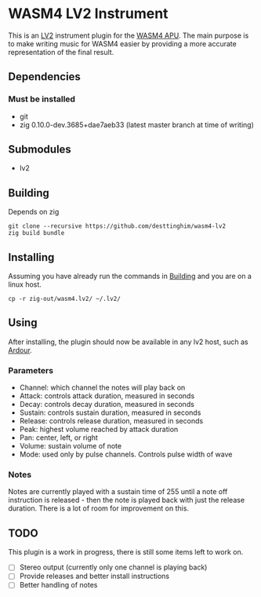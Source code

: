 # WASM4 LV2 Instrument

This is an [LV2](https://lv2plug.in/) instrument plugin for the [WASM4
APU](https://wasm4.org/). The main purpose is to make writing music for WASM4
easier by providing a more accurate representation of the final result.

## Dependencies

### Must be installed
- git
- zig 0.10.0-dev.3685+dae7aeb33 (latest master branch at time of writing)

## Submodules
- lv2

## Building

Depends on zig

``` shellsession
git clone --recursive https://github.com/desttinghim/wasm4-lv2
zig build bundle
```

## Installing

Assuming you have already run the commands in [Building](#Building) and you are
on a linux host.

``` shellsession
cp -r zig-out/wasm4.lv2/ ~/.lv2/
```

## Using

After installing, the plugin should now be available in any lv2 host, such as
[Ardour](https://ardour.org/).

### Parameters

- Channel: which channel the notes will play back on
- Attack: controls attack duration, measured in seconds
- Decay: controls decay duration, measured in seconds
- Sustain: controls sustain duration, measured in seconds
- Release: controls release duration, measured in seconds
- Peak: highest volume reached by attack duration
- Pan: center, left, or right
- Volume: sustain volume of note
- Mode: used only by pulse channels. Controls pulse width of wave


### Notes

Notes are currently played with a sustain time of 255 until a note off
instruction is released - then the note is played back with just the release
duration. There is a lot of room for improvement on this.

## TODO

This plugin is a work in progress, there is still some items left to work on.

- [ ] Stereo output (currently only one channel is playing back)
- [ ] Provide releases and better install instructions
- [ ] Better handling of notes
